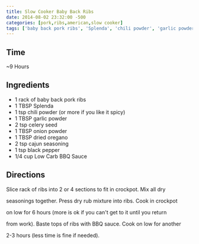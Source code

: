 ```yaml
---
title: Slow Cooker Baby Back Ribs
date: 2014-08-02 23:32:00 -500
categories: [pork,ribs,american,slow cooker]
tags: ['baby back pork ribs', 'Splenda', 'chili powder', 'garlic powder', 'celery seed', 'onion powder', 'dried oregano', 'cajun seasoning', 'black pepper', 'Low Carb BBQ Sauce', 'slice', 'mix', 'press', 'cook', 'baste']
---
```


## Time

\~9 Hours



## Ingredients

-   1 rack of baby back pork ribs
-   1 TBSP Splenda
-   1 tsp chili powder (or more if you like it spicy)
-   1 TBSP garlic powder
-   2 tsp celery seed
-   1 TBSP onion powder
-   1 TBSP dried oregano
-   2 tsp cajun seasoning
-   1 tsp black pepper
-   1/4 cup Low Carb BBQ Sauce


## Directions

Slice rack of ribs into 2 or 4 sections to fit in crockpot. Mix all dry

seasonings together. Press dry rub mixture into ribs. Cook in crockpot

on low for 6 hours (more is ok if you can\'t get to it until you return

from work). Baste tops of ribs with BBQ sauce. Cook on low for another

2-3 hours (less time is fine if needed).

